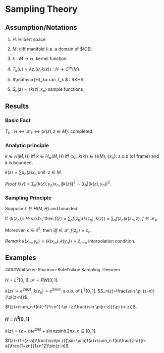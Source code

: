 # Sampling Theory

## Assumption/Notations

1. $H$: Hilbert space

2. $M$: diff manifold (i.e. a domain of $\C$)

3. $k:M\to H$, kernel function

4. $T_k(u)=\lambda z. \langle u, k(z)\rangle: H\to C^\infty(M)$.

5. $\mathscr{H}_k= ran T_k $ : RKHS.

6. $S_n(z)=\langle k(z), x_n\rangle$ sample functions

   

## Results

### Basic Fact

$T_k:H\leftrightarrow \mathscr{H}_k \iff \{k(z),z\in M\}$: completed.



### Analytic principle

$k\in H(M,H)$ iff $k\in H_w(M,H)$ iff $\langle x_n, k(x)\rangle\in H(M)$, $\{x_n\}$: s.o.b (of frame) and $k$ is bounded.

$k(z)=\sum a_n(z)x_n$ unif. $z\in M$.

*Proof* $k(z)=\sum_n \langle k(z), y_n\rangle x_n$, $\|k(z)\|^2\sim \sum_n|\langle k(z), y_n\rangle|^2$.



### Sampling Principle

Suppose $k\in H(M,H)$ and bounded.

If $\{k(z_n)\}$: $H$-s.o.b.,  then $f(z)=\sum_n f(z_n)\langle k(z_n), k(z)\rangle=\sum_nf(z_n)k(z_n,z)$, $f\in \mathscr{H}_k$.

Moreover, $c\in \ell^2$, then $\exists f\in\mathscr{H}, f(z_n)=c_n$.



*Remark* $k(x_m, y_n)=\langle k(x_m),k(y_n)\rangle=\delta_{mn}$, interpolation condition.



## Examples

####Whittaker-Shannon-Kotel'nikov Sampling Theorem

$H=L^2[0,1], \mathscr{H}=PW[0,1]$.

$k(z):=e^{2\pi i zt}$, $k(z_n)=e^{2\pi i n t}$: s.o.b. of $L^2[0,1]$. $S_n(z)=\frac{\sin \pi (z-n)}{\pi(z-n)}$.

$f(z)=\sum_n f(n)(-1)^n e^{-\pi i z}\frac{\sin \pi(n-z)}{\pi (n-z)}$.



#### $H=H^1[0,1]$

$k(z)=(z-a)e^{2 \pi it}+\sin \pi z\sinh 2\pi x, x\in[0,1]$.

$f(z)=(1-i(z-a))\frac{\sin\pi z}{\sin \pi a}f(a)+\sum_n f(n)\frac{z-a}{n-a}\frac{1+zn}{1+n^2}\sin(z-n)$.

